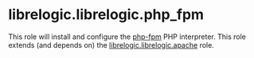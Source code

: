 # librelogic.librelogic.php_fpm

This role will install and configure the [php-fpm](https://php-fpm.org/) PHP interpreter. This role extends (and depends on) the [librelogic.librelogic.apache](../apache) role.
